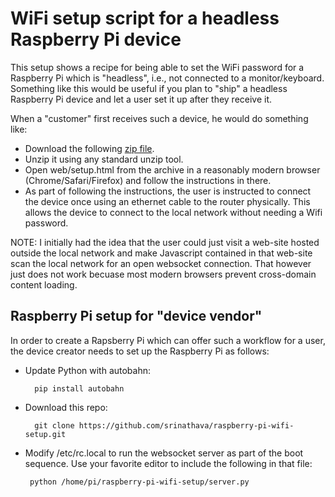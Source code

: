 # WiFi setup script for a headless Raspberry Pi device

This setup shows a recipe for being able to set the WiFi password for a Raspberry Pi which is "headless", 
i.e., not connected to a monitor/keyboard. Something like this would be useful if you plan to "ship" a 
headless Raspberry Pi device and let a user set it up after they receive it.

When a "customer" first receives such a device, he would do something like:

- Download the following [zip file](https://github.com/srinathava/raspberry-pi-wifi-setup/archive/master.zip).
- Unzip it using any standard unzip tool.
- Open web/setup.html from the archive in a reasonably modern browser (Chrome/Safari/Firefox) and follow the instructions in there.
- As part of following the instructions, the user is instructed to connect the device once using an 
ethernet cable to the router physically. This allows the device to connect to the local network without
needing a Wifi password.

NOTE: I initially had the idea that the user could just visit a web-site hosted outside the local network and 
make Javascript contained in that web-site scan the local network for an open websocket connection. That however
just does not work becuase most modern browsers prevent cross-domain content loading.

## Raspberry Pi setup for "device vendor"
In order to create a Rapsberry Pi which can offer such a workflow for a user, the device creator needs to set
up the Raspberry Pi as follows:

- Update Python with autobahn:
        
        pip install autobahn
        
- Download this repo:
  
        git clone https://github.com/srinathava/raspberry-pi-wifi-setup.git
        
- Modify /etc/rc.local to run the websocket server as part of the boot sequence. Use your favorite editor to include the following in that file:
       
       python /home/pi/raspberry-pi-wifi-setup/server.py
       
